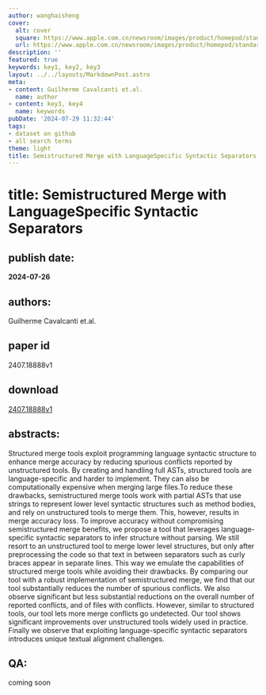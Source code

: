 ```yaml
---
author: wanghaisheng
cover:
  alt: cover
  square: https://www.apple.com.cn/newsroom/images/product/homepod/standard/Apple-HomePod-hero-230118_big.jpg.large_2x.jpg
  url: https://www.apple.com.cn/newsroom/images/product/homepod/standard/Apple-HomePod-hero-230118_big.jpg.large_2x.jpg
description: ''
featured: true
keywords: key1, key2, key3
layout: ../../layouts/MarkdownPost.astro
meta:
- content: Guilherme Cavalcanti et.al.
  name: author
- content: key3, key4
  name: keywords
pubDate: '2024-07-29 11:32:44'
tags:
- dataset on github
- all search terms
theme: light
title: Semistructured Merge with LanguageSpecific Syntactic Separators
---
```


# title: Semistructured Merge with LanguageSpecific Syntactic Separators 
## publish date: 
**2024-07-26** 
## authors: 
  Guilherme Cavalcanti et.al. 
## paper id
2407.18888v1
## download
[2407.18888v1](http://arxiv.org/abs/2407.18888v1)
## abstracts:
Structured merge tools exploit programming language syntactic structure to enhance merge accuracy by reducing spurious conflicts reported by unstructured tools. By creating and handling full ASTs, structured tools are language-specific and harder to implement. They can also be computationally expensive when merging large files.To reduce these drawbacks, semistructured merge tools work with partial ASTs that use strings to represent lower level syntactic structures such as method bodies, and rely on unstructured tools to merge them. This, however, results in merge accuracy loss. To improve accuracy without compromising semistructured merge benefits, we propose a tool that leverages language-specific syntactic separators to infer structure without parsing. We still resort to an unstructured tool to merge lower level structures, but only after preprocessing the code so that text in between separators such as curly braces appear in separate lines. This way we emulate the capabilities of structured merge tools while avoiding their drawbacks. By comparing our tool with a robust implementation of semistructured merge, we find that our tool substantially reduces the number of spurious conflicts. We also observe significant but less substantial reductions on the overall number of reported conflicts, and of files with conflicts. However, similar to structured tools, our tool lets more merge conflicts go undetected. Our tool shows significant improvements over unstructured tools widely used in practice. Finally we observe that exploiting language-specific syntactic separators introduces unique textual alignment challenges.
## QA:
coming soon
